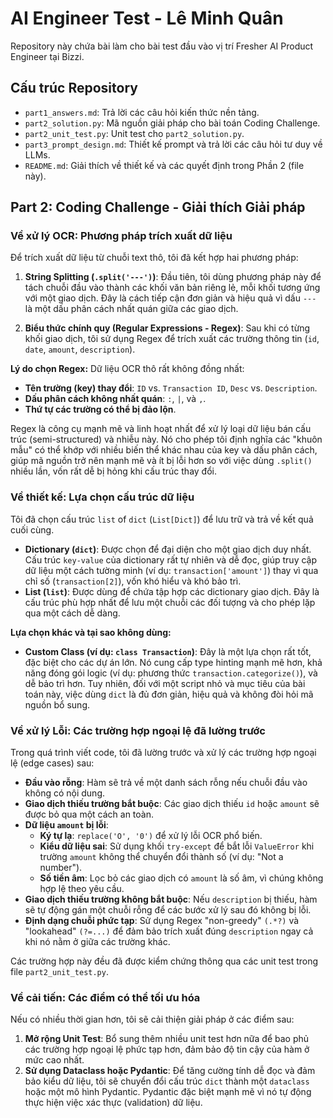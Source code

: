 # AI Engineer Test - Lê Minh Quân

Repository này chứa bài làm cho bài test đầu vào vị trí Fresher AI Product Engineer tại Bizzi.

## Cấu trúc Repository

*   `part1_answers.md`: Trả lời các câu hỏi kiến thức nền tảng.
*   `part2_solution.py`: Mã nguồn giải pháp cho bài toán Coding Challenge.
*   `part2_unit_test.py`: Unit test cho `part2_solution.py`.
*   `part3_prompt_design.md`: Thiết kế prompt và trả lời các câu hỏi tư duy về LLMs.
*   `README.md`: Giải thích về thiết kế và các quyết định trong Phần 2 (file này).

## Part 2: Coding Challenge - Giải thích Giải pháp

### Về xử lý OCR: Phương pháp trích xuất dữ liệu

Để trích xuất dữ liệu từ chuỗi text thô, tôi đã kết hợp hai phương pháp:

1.  **String Splitting (`.split('---')`)**: Đầu tiên, tôi dùng phương pháp này để tách chuỗi đầu vào thành các khối văn bản riêng lẻ, mỗi khối tương ứng với một giao dịch. Đây là cách tiếp cận đơn giản và hiệu quả vì dấu `---` là một dấu phân cách nhất quán giữa các giao dịch.

2.  **Biểu thức chính quy (Regular Expressions - Regex)**: Sau khi có từng khối giao dịch, tôi sử dụng Regex để trích xuất các trường thông tin (`id`, `date`, `amount`, `description`).

**Lý do chọn Regex:**
Dữ liệu OCR thô rất không đồng nhất:
*   **Tên trường (key) thay đổi**: `ID` vs. `Transaction ID`, `Desc` vs. `Description`.
*   **Dấu phân cách không nhất quán**: `:`, `|`, và `,`.
*   **Thứ tự các trường có thể bị đảo lộn**.

Regex là công cụ mạnh mẽ và linh hoạt nhất để xử lý loại dữ liệu bán cấu trúc (semi-structured) và nhiễu này. Nó cho phép tôi định nghĩa các "khuôn mẫu" có thể khớp với nhiều biến thể khác nhau của key và dấu phân cách, giúp mã nguồn trở nên mạnh mẽ và ít bị lỗi hơn so với việc dùng `.split()` nhiều lần, vốn rất dễ bị hỏng khi cấu trúc thay đổi.

### Về thiết kế: Lựa chọn cấu trúc dữ liệu

Tôi đã chọn cấu trúc `list` of `dict` (`List[Dict]`) để lưu trữ và trả về kết quả cuối cùng.

*   **Dictionary (`dict`)**: Được chọn để đại diện cho một giao dịch duy nhất. Cấu trúc `key-value` của dictionary rất tự nhiên và dễ đọc, giúp truy cập dữ liệu một cách tường minh (ví dụ: `transaction['amount']`) thay vì qua chỉ số (`transaction[2]`), vốn khó hiểu và khó bảo trì.
*   **List (`list`)**: Được dùng để chứa tập hợp các dictionary giao dịch. Đây là cấu trúc phù hợp nhất để lưu một chuỗi các đối tượng và cho phép lặp qua một cách dễ dàng.

**Lựa chọn khác và tại sao không dùng:**
*   **Custom Class (ví dụ: `class Transaction`)**: Đây là một lựa chọn rất tốt, đặc biệt cho các dự án lớn. Nó cung cấp type hinting mạnh mẽ hơn, khả năng đóng gói logic (ví dụ: phương thức `transaction.categorize()`), và dễ bảo trì hơn. Tuy nhiên, đối với một script nhỏ và mục tiêu của bài toán này, việc dùng `dict` là đủ đơn giản, hiệu quả và không đòi hỏi mã nguồn bổ sung.

### Về xử lý Lỗi: Các trường hợp ngoại lệ đã lường trước

Trong quá trình viết code, tôi đã lường trước và xử lý các trường hợp ngoại lệ (edge cases) sau:
*   **Đầu vào rỗng**: Hàm sẽ trả về một danh sách rỗng nếu chuỗi đầu vào không có nội dung.
*   **Giao dịch thiếu trường bắt buộc**: Các giao dịch thiếu `id` hoặc `amount` sẽ được bỏ qua một cách an toàn.
*   **Dữ liệu `amount` bị lỗi**:
    *   **Ký tự lạ**: `replace('O', '0')` để xử lý lỗi OCR phổ biến.
    *   **Kiểu dữ liệu sai**: Sử dụng khối `try-except` để bắt lỗi `ValueError` khi trường `amount` không thể chuyển đổi thành số (ví dụ: "Not a number").
    *   **Số tiền âm**: Lọc bỏ các giao dịch có `amount` là số âm, vì chúng không hợp lệ theo yêu cầu.
*   **Giao dịch thiếu trường không bắt buộc**: Nếu `description` bị thiếu, hàm sẽ tự động gán một chuỗi rỗng để các bước xử lý sau đó không bị lỗi.
*   **Định dạng chuỗi phức tạp**: Sử dụng Regex "non-greedy" `(.*?)` và "lookahead" `(?=...)` để đảm bảo trích xuất đúng `description` ngay cả khi nó nằm ở giữa các trường khác.

Các trường hợp này đều đã được kiểm chứng thông qua các unit test trong file `part2_unit_test.py`.

### Về cải tiến: Các điểm có thể tối ưu hóa

Nếu có nhiều thời gian hơn, tôi sẽ cải thiện giải pháp ở các điểm sau:
1.  **Mở rộng Unit Test**: Bổ sung thêm nhiều unit test hơn nữa để bao phủ các trường hợp ngoại lệ phức tạp hơn, đảm bảo độ tin cậy của hàm ở mức cao nhất.
2.  **Sử dụng Dataclass hoặc Pydantic**: Để tăng cường tính dễ đọc và đảm bảo kiểu dữ liệu, tôi sẽ chuyển đổi cấu trúc `dict` thành một `dataclass` hoặc một mô hình Pydantic. Pydantic đặc biệt mạnh mẽ vì nó tự động thực hiện việc xác thực (validation) dữ liệu.

